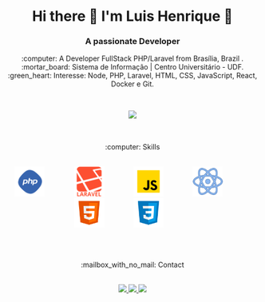 <h1 align='center'>Hi there 👋 I'm Luis Henrique 💬</h1>
<p align='center'>
    <h3 align="center">A passionate Developer</h3>
</p>

<p align='center'>
   :computer: A Developer FullStack PHP/Laravel from Brasília, Brazil .<br>
   :mortar_board: Sistema de Informação | Centro Universitário - UDF.<br>
   :green_heart: Interesse: Node, PHP, Laravel, HTML, CSS, JavaScript, React, Docker e Git.
</p>
<br>
<p align='center'>
  <a href="#"><img src="https://github-readme-stats.vercel.app/api?username=luishenriquelh&show_icons=true&count_private=true&theme=dark" width="350"></a>
</p>
<br>
<p align='center'>
  :computer: Skills <br><br>
</p>
<p align="center">
    <img height="60" src="./assets/2132470731553750209-512.png" title="JavaScript" alt="JavaScript">
    &nbsp;&nbsp;&nbsp;&nbsp;&nbsp;&nbsp;&nbsp;&nbsp;&nbsp;&nbsp;&nbsp;&nbsp;&nbsp;     
    <img height="60" src="https://raw.githubusercontent.com/devicons/devicon/master/icons/laravel/laravel-plain-wordmark.svg" title="JavaScript">
    &nbsp;&nbsp;&nbsp;&nbsp;&nbsp;&nbsp;&nbsp;&nbsp;&nbsp;&nbsp;&nbsp;&nbsp;&nbsp;  
    <img height="60" src="./assets/javascript.png" title="JavaScript" alt="JavaScript">
    &nbsp;&nbsp;&nbsp;&nbsp;&nbsp;&nbsp;&nbsp;&nbsp;&nbsp;&nbsp;&nbsp;&nbsp;&nbsp;       
    <img height="60" src="./assets/react.png" title="React" alt="React">
    &nbsp;&nbsp;&nbsp;&nbsp;&nbsp;&nbsp;&nbsp;&nbsp;&nbsp;&nbsp;&nbsp;&nbsp;&nbsp;  
    <img height="60" src="./assets/html.png" title="HTML" alt="HTML">
    &nbsp;&nbsp;&nbsp;&nbsp;&nbsp;&nbsp;&nbsp;&nbsp;&nbsp;&nbsp;&nbsp;&nbsp;&nbsp;
    <img height="60" src="./assets/css.png" title="CSS" alt="CSS">
     &nbsp;&nbsp;&nbsp;&nbsp;&nbsp;&nbsp;&nbsp;&nbsp;&nbsp;&nbsp;&nbsp;&nbsp;&nbsp;
<!--     <img height="60" src="./assets/node-js-1174925.png" title="Node.js" alt="Node.js">
    &nbsp;&nbsp;&nbsp;&nbsp;&nbsp;&nbsp;&nbsp;&nbsp;&nbsp;&nbsp;&nbsp;&nbsp;&nbsp; -->
</p>
<br>
<!--<p align='center'>
  :rocket: More Skills <br><br>
</p>
<p align="center">--!>
<!-- <img src="https://github.com/PKief/vscode-material-icon-theme/blob/master/icons/react.svg" alt="react" width="25" height="25" /> -->
<!-- <img src="https://github.com/PKief/vscode-material-icon-theme/blob/master/icons/sass.svg" alt="sass" width="25" height="25" /> -->
<!-- <img src="https://github.com/PKief/vscode-material-icon-theme/blob/master/icons/gulp.svg" alt="gulp" width="25" height="25" /> -->
<!--<img src="https://github.com/PKief/vscode-material-icon-theme/blob/master/icons/javascript.svg" alt="javascript" width="25" height="25" />--!>
<!-- <img src="https://github.com/PKief/vscode-material-icon-theme/blob/master/icons/circleci_light.svg" alt="circleci" width="25" height="25" /> -->
<!-- <img src="https://github.com/PKief/vscode-material-icon-theme/blob/master/icons/folder-aws.svg" alt="aws" width="25" height="25" /> -->
<!--<img src="https://github.com/PKief/vscode-material-icon-theme/blob/master/icons/gcp.svg" alt="gcp" width="25" height="25" />-->
<!-- <img src="https://github.com/PKief/vscode-material-icon-theme/blob/master/icons/azure.svg" alt="azure" width="25" height="25" /> -->
<!--<img src="https://github.com/PKief/vscode-material-icon-theme/blob/master/icons/docker.svg" alt="Docker" width="25" height="25" />-->
<br>
<p align='center'>
 :mailbox_with_no_mail: Contact <br><br>
</p>
<p align="center">
    <a href="mailto:luishenriquelh.luis.lhsn@gmail.com">
        <img src="https://img.shields.io/badge/gmail-D14836?&style=for-the-badge&logo=gmail&logoColor=white&link=mailto:luishenriquelh.luis.lhsn@gmail.com">
    </a>
    <a href="https://www.linkedin.com/in/luishenriquelh/">
    <img src="https://img.shields.io/badge/linkedin-%230077B5.svg?&style=for-the-badge&logo=linkedin&logoColor=white" />
  </a>
  <a href="https://instagram.com/luishenrique.sn">
    <img src="https://img.shields.io/badge/instagram-%23E4405F.svg?&style=for-the-badge&logo=instagram&logoColor=white" />        
  </a>
<p>
</p>
<!--
**luishenriquelh/luishenriquelh** is a ✨ _special_ ✨ repository because its `README.md` (this file) appears on your GitHub profile.

Here are some ideas to get you started:

- 🔭 I’m currently working on ...
- 🌱 I’m currently learning ...
- 👯 I’m looking to collaborate on ...
- 🤔 I’m looking for help with ...
- 💬 Ask me about ...
- 📫 How to reach me: ...
- 😄 Pronouns: ...
- ⚡ Fun fact: ...
-->
